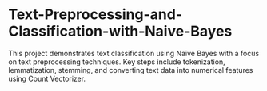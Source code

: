 # Text-Preprocessing-and-Classification-with-Naive-Bayes
This project demonstrates text classification using Naive Bayes with a focus on text preprocessing techniques. Key steps include tokenization, lemmatization, stemming, and converting text data into numerical features using Count Vectorizer. 
